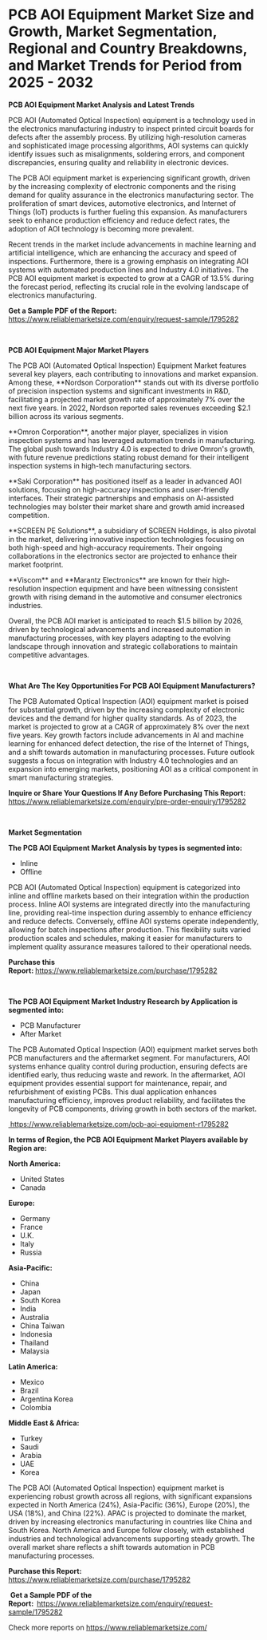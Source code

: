 <p><h1>PCB AOI Equipment Market Size and Growth, Market Segmentation, Regional and Country Breakdowns, and Market Trends for Period from 2025 -  2032</h1></p><p><strong>PCB AOI Equipment Market Analysis and Latest Trends</strong></p>
<p><p>PCB AOI (Automated Optical Inspection) equipment is a technology used in the electronics manufacturing industry to inspect printed circuit boards for defects after the assembly process. By utilizing high-resolution cameras and sophisticated image processing algorithms, AOI systems can quickly identify issues such as misalignments, soldering errors, and component discrepancies, ensuring quality and reliability in electronic devices.</p><p>The PCB AOI equipment market is experiencing significant growth, driven by the increasing complexity of electronic components and the rising demand for quality assurance in the electronics manufacturing sector. The proliferation of smart devices, automotive electronics, and Internet of Things (IoT) products is further fueling this expansion. As manufacturers seek to enhance production efficiency and reduce defect rates, the adoption of AOI technology is becoming more prevalent.</p><p>Recent trends in the market include advancements in machine learning and artificial intelligence, which are enhancing the accuracy and speed of inspections. Furthermore, there is a growing emphasis on integrating AOI systems with automated production lines and Industry 4.0 initiatives. The PCB AOI equipment market is expected to grow at a CAGR of 13.5% during the forecast period, reflecting its crucial role in the evolving landscape of electronics manufacturing.</p></p>
<p><strong>Get a Sample PDF of the Report:&nbsp;</strong> <a href="https://www.reliablemarketsize.com/enquiry/request-sample/1795282?utm_campaign=2218&utm_medium=2&utm_source=Github&utm_content=ia&utm_term=19022025&utm_id=pcb-aoi-equipment">https://www.reliablemarketsize.com/enquiry/request-sample/1795282</a></p>
<p>&nbsp;</p>
<p><strong>PCB AOI Equipment Major Market Players</strong></p>
<p><p>The PCB AOI (Automated Optical Inspection) Equipment Market features several key players, each contributing to innovations and market expansion. Among these, **Nordson Corporation** stands out with its diverse portfolio of precision inspection systems and significant investments in R&D, facilitating a projected market growth rate of approximately 7% over the next five years. In 2022, Nordson reported sales revenues exceeding $2.1 billion across its various segments.</p><p>**Omron Corporation**, another major player, specializes in vision inspection systems and has leveraged automation trends in manufacturing. The global push towards Industry 4.0 is expected to drive Omron's growth, with future revenue predictions stating robust demand for their intelligent inspection systems in high-tech manufacturing sectors.</p><p>**Saki Corporation** has positioned itself as a leader in advanced AOI solutions, focusing on high-accuracy inspections and user-friendly interfaces. Their strategic partnerships and emphasis on AI-assisted technologies may bolster their market share and growth amid increased competition.</p><p>**SCREEN PE Solutions**, a subsidiary of SCREEN Holdings, is also pivotal in the market, delivering innovative inspection technologies focusing on both high-speed and high-accuracy requirements. Their ongoing collaborations in the electronics sector are projected to enhance their market footprint.</p><p>**Viscom** and **Marantz Electronics** are known for their high-resolution inspection equipment and have been witnessing consistent growth with rising demand in the automotive and consumer electronics industries.</p><p>Overall, the PCB AOI market is anticipated to reach $1.5 billion by 2026, driven by technological advancements and increased automation in manufacturing processes, with key players adapting to the evolving landscape through innovation and strategic collaborations to maintain competitive advantages.</p></p>
<p>&nbsp;</p>
<p><strong>What Are The Key Opportunities For PCB AOI Equipment Manufacturers?</strong></p>
<p><p>The PCB Automated Optical Inspection (AOI) equipment market is poised for substantial growth, driven by the increasing complexity of electronic devices and the demand for higher quality standards. As of 2023, the market is projected to grow at a CAGR of approximately 8% over the next five years. Key growth factors include advancements in AI and machine learning for enhanced defect detection, the rise of the Internet of Things, and a shift towards automation in manufacturing processes. Future outlook suggests a focus on integration with Industry 4.0 technologies and an expansion into emerging markets, positioning AOI as a critical component in smart manufacturing strategies.</p></p>
<p><strong>Inquire or Share Your Questions If Any Before Purchasing This Report:</strong> <a href="https://www.reliablemarketsize.com/enquiry/pre-order-enquiry/1795282?utm_campaign=2218&utm_medium=2&utm_source=Github&utm_content=ia&utm_term=19022025&utm_id=pcb-aoi-equipment">https://www.reliablemarketsize.com/enquiry/pre-order-enquiry/1795282</a></p>
<p>&nbsp;</p>
<p><strong>Market Segmentation</strong></p>
<p><strong>The PCB AOI Equipment Market Analysis by types is segmented into:</strong></p>
<p><ul><li>Inline</li><li>Offline</li></ul></p>
<p><p>PCB AOI (Automated Optical Inspection) equipment is categorized into inline and offline markets based on their integration within the production process. Inline AOI systems are integrated directly into the manufacturing line, providing real-time inspection during assembly to enhance efficiency and reduce defects. Conversely, offline AOI systems operate independently, allowing for batch inspections after production. This flexibility suits varied production scales and schedules, making it easier for manufacturers to implement quality assurance measures tailored to their operational needs.</p></p>
<p><strong>Purchase this Report:&nbsp;</strong><a href="https://www.reliablemarketsize.com/purchase/1795282?utm_campaign=2218&utm_medium=2&utm_source=Github&utm_content=ia&utm_term=19022025&utm_id=pcb-aoi-equipment">https://www.reliablemarketsize.com/purchase/1795282</a></p>
<p>&nbsp;</p>
<p><strong>The PCB AOI Equipment Market Industry Research by Application is segmented into:</strong></p>
<p><ul><li>PCB Manufacturer</li><li>After Market</li></ul></p>
<p><p>The PCB Automated Optical Inspection (AOI) equipment market serves both PCB manufacturers and the aftermarket segment. For manufacturers, AOI systems enhance quality control during production, ensuring defects are identified early, thus reducing waste and rework. In the aftermarket, AOI equipment provides essential support for maintenance, repair, and refurbishment of existing PCBs. This dual application enhances manufacturing efficiency, improves product reliability, and facilitates the longevity of PCB components, driving growth in both sectors of the market.</p></p>
<p><a href="https://www.reliablemarketsize.com/pcb-aoi-equipment-r1795282?utm_campaign=2218&utm_medium=2&utm_source=Github&utm_content=ia&utm_term=19022025&utm_id=pcb-aoi-equipment">&nbsp;https://www.reliablemarketsize.com/pcb-aoi-equipment-r1795282</a></p>
<p><strong>In terms of Region, the PCB AOI Equipment Market Players available by Region are:</strong></p>
<p>
    <p> <strong> North America: </strong>
        <ul>
            <li>United States</li>
            <li>Canada</li>
        </ul>
        </p> 
    <p> <strong> Europe: </strong>
        <ul>
            <li>Germany</li>
            <li>France</li>
            <li>U.K.</li>
            <li>Italy</li>
            <li>Russia</li>
        </ul>
        </p> 
    <p> <strong> Asia-Pacific: </strong>
        <ul>
            <li>China</li>
            <li>Japan</li>
            <li>South Korea</li>
            <li>India</li>
            <li>Australia</li>
            <li>China Taiwan</li>
            <li>Indonesia</li>
            <li>Thailand</li>
            <li>Malaysia</li>
        </ul>
        </p> 
    <p> <strong> Latin America: </strong>
        <ul>
            <li>Mexico</li>
            <li>Brazil</li>
            <li>Argentina Korea</li>
            <li>Colombia</li>
        </ul>
        </p> 
    <p> <strong> Middle East & Africa: </strong>
        <ul>
            <li>Turkey</li>
            <li>Saudi</li>
            <li>Arabia</li>
            <li>UAE</li>
            <li>Korea</li>
        </ul>
    </p>
    </p>
<p><p>The PCB AOI (Automated Optical Inspection) equipment market is experiencing robust growth across all regions, with significant expansions expected in North America (24%), Asia-Pacific (36%), Europe (20%), the USA (18%), and China (22%). APAC is projected to dominate the market, driven by increasing electronics manufacturing in countries like China and South Korea. North America and Europe follow closely, with established industries and technological advancements supporting steady growth. The overall market share reflects a shift towards automation in PCB manufacturing processes.</p></p>
<p><strong>Purchase this Report: </strong><a href="https://www.reliablemarketsize.com/purchase/1795282?utm_campaign=2218&utm_medium=2&utm_source=Github&utm_content=ia&utm_term=19022025&utm_id=pcb-aoi-equipment">https://www.reliablemarketsize.com/purchase/1795282</a></p>
<p>&nbsp;<strong>Get a Sample PDF of the Report:&nbsp;&nbsp;</strong><a href="https://www.reliablemarketsize.com/enquiry/request-sample/1795282?utm_campaign=2218&utm_medium=2&utm_source=Github&utm_content=ia&utm_term=19022025&utm_id=pcb-aoi-equipment">https://www.reliablemarketsize.com/enquiry/request-sample/1795282</a></p>
<p><strong></strong></p>
<p>Check more reports on <a href="https://www.reliablemarketsize.com/?utm_campaign=2218&utm_medium=2&utm_source=Github&utm_content=ia&utm_term=19022025&utm_id=pcb-aoi-equipment">https://www.reliablemarketsize.com/</a></p>